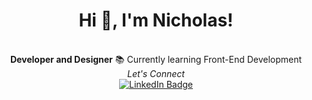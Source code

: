 <h1 align="center">Hi 👋, I'm Nicholas!</h1>
<br>
<div align="center">
    <b>Developer and Designer</b>
    📚 Currently learning Front-End Development
</div>

<div align="center">
    <i>Let's Connect</i>
    <br>
    <a href="https://www.linkedin.com/in/nicholas-rios/">
        <img src="https://img.shields.io/badge/LinkedIn-blue?style=for-the-badge&logo=linkedin&logoColor=white" alt="LinkedIn Badge"/>
    </a>
</div>

<!--
---

<div align="right">
     <a href="https://github.com/RiosNicholas">
        <img height="180em" src="https://github-readme-stats.vercel.app/api/top-langs/?username=RiosNicholas&hide=html&layout=compact&&show_icons=true&line_height=27&count_private=true&theme=radical"
        alt="Most Used Languages" align="right">
    </a>
</div>

Experience in **Full-Stack Development** with **React**, **Node.js**, **Python**, and **Java**.
-->

